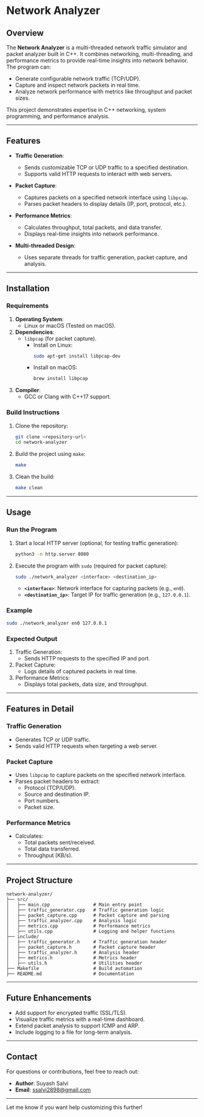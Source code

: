 # **Network Analyzer**

## **Overview**
The **Network Analyzer** is a multi-threaded network traffic simulator and packet analyzer built in C++. It combines networking, multi-threading, and performance metrics to provide real-time insights into network behavior. The program can:
- Generate configurable network traffic (TCP/UDP).
- Capture and inspect network packets in real time.
- Analyze network performance with metrics like throughput and packet sizes.

This project demonstrates expertise in C++ networking, system programming, and performance analysis.

---

## **Features**
- **Traffic Generation**:
  - Sends customizable TCP or UDP traffic to a specified destination.
  - Supports valid HTTP requests to interact with web servers.

- **Packet Capture**:
  - Captures packets on a specified network interface using `libpcap`.
  - Parses packet headers to display details (IP, port, protocol, etc.).

- **Performance Metrics**:
  - Calculates throughput, total packets, and data transfer.
  - Displays real-time insights into network performance.

- **Multi-threaded Design**:
  - Uses separate threads for traffic generation, packet capture, and analysis.

---

## **Installation**

### **Requirements**
1. **Operating System**:
   - Linux or macOS (Tested on macOS).
2. **Dependencies**:
   - `libpcap` (for packet capture).
     - Install on Linux:
       ```bash
       sudo apt-get install libpcap-dev
       ```
     - Install on macOS:
       ```bash
       brew install libpcap
       ```
3. **Compiler**:
   - GCC or Clang with C++17 support.

### **Build Instructions**
1. Clone the repository:
   ```bash
   git clone <repository-url>
   cd network-analyzer
   ```
2. Build the project using `make`:
   ```bash
   make
   ```

3. Clean the build:
   ```bash
   make clean
   ```

---

## **Usage**

### **Run the Program**
1. Start a local HTTP server (optional, for testing traffic generation):
   ```bash
   python3 -m http.server 8080
   ```

2. Execute the program with `sudo` (required for packet capture):
   ```bash
   sudo ./network_analyzer <interface> <destination_ip>
   ```
   - **`<interface>`**: Network interface for capturing packets (e.g., `en0`).
   - **`<destination_ip>`**: Target IP for traffic generation (e.g., `127.0.0.1`).

### **Example**
```bash
sudo ./network_analyzer en0 127.0.0.1
```

### **Expected Output**
1. Traffic Generation:
   - Sends HTTP requests to the specified IP and port.
2. Packet Capture:
   - Logs details of captured packets in real time.
3. Performance Metrics:
   - Displays total packets, data size, and throughput.

---

## **Features in Detail**

### **Traffic Generation**
- Generates TCP or UDP traffic.
- Sends valid HTTP requests when targeting a web server.

### **Packet Capture**
- Uses `libpcap` to capture packets on the specified network interface.
- Parses packet headers to extract:
  - Protocol (TCP/UDP).
  - Source and destination IP.
  - Port numbers.
  - Packet size.

### **Performance Metrics**
- Calculates:
  - Total packets sent/received.
  - Total data transferred.
  - Throughput (KB/s).

---

## **Project Structure**
```plaintext
network-analyzer/
├── src/
│   ├── main.cpp                # Main entry point
│   ├── traffic_generator.cpp   # Traffic generation logic
│   ├── packet_capture.cpp      # Packet capture and parsing
│   ├── traffic_analyzer.cpp    # Analysis logic
│   ├── metrics.cpp             # Performance metrics
│   ├── utils.cpp               # Logging and helper functions
├── include/
│   ├── traffic_generator.h     # Traffic generation header
│   ├── packet_capture.h        # Packet capture header
│   ├── traffic_analyzer.h      # Analysis header
│   ├── metrics.h               # Metrics header
│   ├── utils.h                 # Utilities header
├── Makefile                    # Build automation
├── README.md                   # Documentation
```

---

## **Future Enhancements**
- Add support for encrypted traffic (SSL/TLS).
- Visualize traffic metrics with a real-time dashboard.
- Extend packet analysis to support ICMP and ARP.
- Include logging to a file for long-term analysis.

---


## **Contact**
For questions or contributions, feel free to reach out:
- **Author**: Suyash Salvi
- **Email**: ssalvi2898@gmail.com

---

Let me know if you want help customizing this further!
